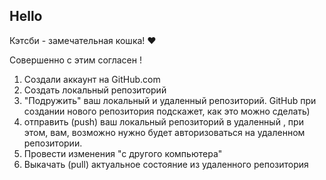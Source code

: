## Hello

Кэтсби - замечательная кошка! ❤️ 

Совершенно с этим согласен !

1. Создали аккаунт на GitHub.com
2. Создать локальный репозиторий 
3. "Подружить" ваш локальный и удаленный репозиторий. GitHub при создании нового репозитория подскажет, как это можно сделать)
4. отправить (push) ваш локальный репозиторий в удаленный , при этом, вам, возможно нужно будет авторизоваться на удаленном репозитории.
5. Провести изменения "с другого компьютера"
6. Выкачать (pull) актуальное состояние из удаленного репозитория 

